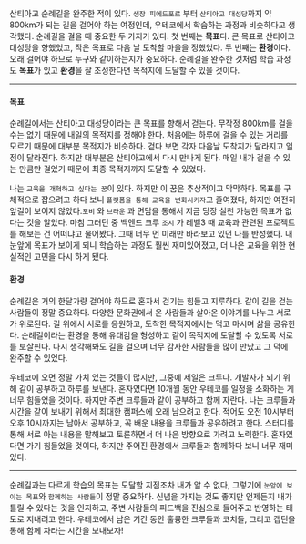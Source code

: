   산티아고 순례길을 완주한 적이 있다. `생장 피에드포르` 부터 `산티아고 대성당`까지 약 800km가 되는 길을 걸어야 하는 여정인데, 우테코에서 학습하는 과정과 비슷하다고 생각했다. 순례길을 걸을 때 중요한 두 가지가 있다. 첫 번째는 **목표**다. 큰 목표로 산티아고 대성당을 향했었고, 작은 목표로 다음 날 도착할 마을을 정했었다. 두 번째는 **환경**이다. 오래 걸어야 하므로 누구와 같이하는지가 중요하다. 순례길을 완주한 것처럼 학습 과정도 **목표**가 있고 **환경**을 잘 조성한다면 목적지에 도달할 수 있을 것이다.

---

#### 목표

  순례길에서는 산티아고 대성당이라는 큰 목표를 향해서 걷는다. 무작정 800km를 걸을 수는 없기 때문에 내일의 목적지를 정해야 한다. 처음에는 하루에 걸을 수 있는 거리를 모르기 때문에 대부분 목적지가 비슷하다. 걷다 보면 각자 다음날 도착지가 달라지고 일정이 달라진다. 하지만 대부분은 산티아고에서 다시 만나게 된다. 매일 내가 걸을 수 있는 만큼만 걸었기 때문에 최종 목적지까지 도달할 수 있었다.

  나는 `교육을 개혁하고 싶다는 꿈`이 있다. 하지만 이 꿈은 추상적이고 막막하다. 목표를 구체적으로 잡으려고 하다 보니 `플랫폼을 통해 교육을 변화시키자`고 줄여졌다, 하지만 여전히 앞길이 보이지 않았다.`포비` 와 `브라운` 과 면담을 통해서 지금 당장 실천 가능한 목표가 없다는 것을 알았다. 마침 그러던 중 백엔드 크루 `조시` 가 레벨3 때 교육과 관련된 프로젝트를 해보는 건 어떠냐고 물어봤다. 그때 너무 먼 미래만 바라보고 있던 나를 반성했다. 내 눈앞에 목표가 보이게 되니 학습하는 과정도 훨씬 재미있어졌고, 더 나은 교육을 위한 현실적인 고민을 다시 하게 됐다.

#### 환경

  순례길은 거의 한달가량 걸어야 하므로 혼자서 걷기는 힘들고 지루하다. 같이 길을 걷는 사람들이 정말 중요하다. 다양한 문화권에서 온 사람들과 살아온 이야기를 나누고 서로가 위로된다. 길 위에서 서로를 응원하고, 도착한 목적지에서는 먹고 마시며 삶을 공유한다. 순례길이라는 환경을 통해 유대감을 형성하고 같이 목적지에 도달할 수 있도록 서로를 보살핀다. 다시 생각해봐도 길을 걸으며 너무 감사한 사람들을 많이 만났고 그 덕에 완주할 수 있었다.

  우테코에 오면 정말 가치 있는 것들이 많지만, 그중에 제일은 크루다. 개발자가 되기 위해 같이 공부하고 하루를 보낸다. 혼자였다면 10개월 동안 우테코를 일정을 소화하는 게 너무 힘들었을 것이다. 하지만 주변 크루들과 같이 공부하고 함께 자란다. 나는 크루들과 시간을 같이 보내기 위해서 최대한 캠퍼스에 오래 남으려고 한다. 적어도 오전 10시부터 오후 10시까지는 남아서 공부하고, 꼭 배운 내용을 크루들과 공유하려고 한다. 스터디를 통해 서로 아는 내용을 말해보고 토론하면서 더 나은 방향으로 가려고 노력한다. 혼자였다면 가기 힘들었을 것이다, 하지만 주어진 환경에서 크루들과 함께하다 보니 너무 재미있다.

---

  순례길과는 다르게 학습의 목표는 도달할 지점조차 내가 알 수 없다, 그렇기에 `눈앞에 보이는 목표`와 `함께하는 사람들`이 정말 중요하다. 신념을 가지는 것도 좋지만 언제든지 내가 틀릴 수 있다는 것을 인지하고, 주변 사람들의 피드백을 진심으로 들어주고 반영하는 태도로 지내려고 한다. 우테코에서 남은 기간 동안 훌륭한 크루들과 코치들, 그리고 캡틴을 통해 함께 자라는 시간을 보내보자!
